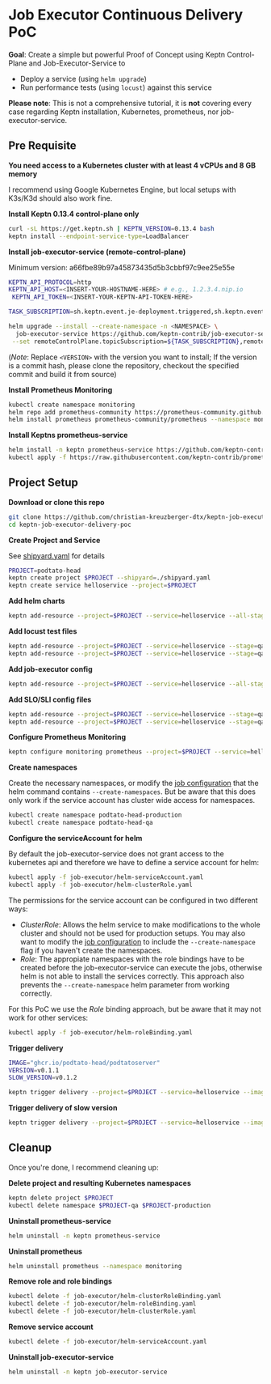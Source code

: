 # Job Executor Continuous Delivery PoC

**Goal**: Create a simple but powerful Proof of Concept using Keptn Control-Plane and Job-Executor-Service to

* Deploy a service (using `helm upgrade`)
* Run performance tests (using `locust`) against this service


**Please note**: This is not a comprehensive tutorial, it is **not** covering every case regarding Keptn installation, Kubernetes, prometheus, nor job-executor-service.


## Pre Requisite

**You need access to a Kubernetes cluster with at least 4 vCPUs and 8 GB memory**

I recommend using Google Kubernetes Engine, but local setups with K3s/K3d should also work fine.


**Install Keptn 0.13.4 control-plane only**

```bash
curl -sL https://get.keptn.sh | KEPTN_VERSION=0.13.4 bash
keptn install --endpoint-service-type=LoadBalancer
```

**Install job-executor-service (remote-control-plane)**

Minimum version: a66fbe89b97a45873435d5b3cbbf97c9ee25e55e

```bash
KEPTN_API_PROTOCOL=http
KEPTN_API_HOST=<INSERT-YOUR-HOSTNAME-HERE> # e.g., 1.2.3.4.nip.io
 KEPTN_API_TOKEN=<INSERT-YOUR-KEPTN-API-TOKEN-HERE>

TASK_SUBSCRIPTION=sh.keptn.event.je-deployment.triggered,sh.keptn.event.je-test.triggered

helm upgrade --install --create-namespace -n <NAMESPACE> \
  job-executor-service https://github.com/keptn-contrib/job-executor-service/releases/download/<VERSION>/job-executor-service-<VERSION>.tgz \
 --set remoteControlPlane.topicSubscription=${TASK_SUBSCRIPTION},remoteControlPlane.api.protocol=${KEPTN_API_PROTOCOL},remoteControlPlane.api.hostname=${KEPTN_API_HOST},remoteControlPlane.api.token=${KEPTN_API_TOKEN} --wait
```

(*Note*: Replace `<VERSION>` with the version you want to install; If the version is a commit hash, please clone the repository, checkout the specified commit and build it from source)

**Install Prometheus Monitoring**

```bash
kubectl create namespace monitoring
helm repo add prometheus-community https://prometheus-community.github.io/helm-charts
helm install prometheus prometheus-community/prometheus --namespace monitoring --wait
```


**Install Keptns prometheus-service**
```bash
helm install -n keptn prometheus-service https://github.com/keptn-contrib/prometheus-service/releases/download/0.7.2/prometheus-service-0.7.2.tgz --wait
kubectl apply -f https://raw.githubusercontent.com/keptn-contrib/prometheus-service/release-0.7.2/deploy/role.yaml -n monitoring
```

## Project Setup

**Download or clone this repo**

```bash
git clone https://github.com/christian-kreuzberger-dtx/keptn-job-executor-delivery-poc.git
cd keptn-job-executor-delivery-poc
```

**Create Project and Service**

See [shipyard.yaml](shipyard.yaml) for details

```bash
PROJECT=podtato-head
keptn create project $PROJECT --shipyard=./shipyard.yaml
keptn create service helloservice --project=$PROJECT
```

**Add helm charts**

```bash
keptn add-resource --project=$PROJECT --service=helloservice --all-stages --resource=./helm/helloservice.tgz --resourceUri=charts/helloservice.tgz
```

**Add locust test files**

```bash
keptn add-resource --project=$PROJECT --service=helloservice --stage=qa --resource=./locust/basic.py
keptn add-resource --project=$PROJECT --service=helloservice --stage=qa --resource=./locust/locust.conf
```

**Add job-executor config**

```bash
keptn add-resource --project=$PROJECT --service=helloservice --all-stages --resource=job-executor-config.yaml --resourceUri=job/config.yaml
```

**Add SLO/SLI config files**

```bash
keptn add-resource --project=$PROJECT --service=helloservice --stage=qa --resource=prometheus/sli.yaml --resourceUri=prometheus/sli.yaml
keptn add-resource --project=$PROJECT --service=helloservice --stage=qa --resource=slo.yaml --resourceUri=slo.yaml
```

**Configure Prometheus Monitoring**

```bash
keptn configure monitoring prometheus --project=$PROJECT --service=helloservice
```

**Create namespaces**

Create the necessary namespaces, or modify the [job configuration](/job-executor-config.yaml) that the helm command contains `--create-namespaces`.
But be aware that this does only work if the service account has cluster wide access for namespaces. 
```bash
kubectl create namespace podtato-head-production
kubectl create namespace podtato-head-qa
```

**Configure the serviceAccount for helm**

By default the job-executor-service does not grant access to the kubernetes api and therefore we have to define a service account for helm:

```bash
kubectl apply -f job-executor/helm-serviceAccount.yaml
kubectl apply -f job-executor/helm-clusterRole.yaml
```

The permissions for the service account can be configured in two different ways:
* *ClusterRole*: Allows the helm service to make modifications to the whole cluster and should not be used for production setups. You may also want to modify the [job configuration](/job-executor-config.yaml) to include the `--create-namespace` flag if you haven't create the namespaces.
* *Role*: The appropiate namespaces with the role bindings have to be created before the job-executor-service can execute the jobs, otherwise helm is not able to install the services correctly. This approach also prevents the `--create-namespace` helm parameter from working correctly.

For this PoC we use the *Role* binding approach, but be aware that it may not work for other services:

```bash
kubectl apply -f job-executor/helm-roleBinding.yaml
```


**Trigger delivery**

```bash
IMAGE="ghcr.io/podtato-head/podtatoserver"
VERSION=v0.1.1
SLOW_VERSION=v0.1.2

keptn trigger delivery --project=$PROJECT --service=helloservice --image=$IMAGE --tag=$VERSION --labels=version=$VERSION
```


**Trigger delivery of slow version**

```bash
keptn trigger delivery --project=$PROJECT --service=helloservice --image=$IMAGE --tag=$SLOW_VERSION --labels=version=$SLOW_VERSION,slow=true
```

## Cleanup

Once you're done, I recommend cleaning up:

**Delete project and resulting Kubernetes namespaces**

```bash
keptn delete project $PROJECT
kubectl delete namespace $PROJECT-qa $PROJECT-production
```

**Uninstall prometheus-service**
```bash
helm uninstall -n keptn prometheus-service
```

**Uninstall prometheus**
```bash
helm uninstall prometheus --namespace monitoring
```

**Remove role and role bindings**

```bash
kubectl delete -f job-executor/helm-clusterRoleBinding.yaml
kubectl delete -f job-executor/helm-roleBinding.yaml
kubectl delete -f job-executor/helm-clusterRole.yaml
```

**Remove service account**
```bash
kubectl delete -f job-executor/helm-serviceAccount.yaml
```

**Uninstall job-executor-service**

```bash
helm uninstall -n keptn job-executor-service
```

